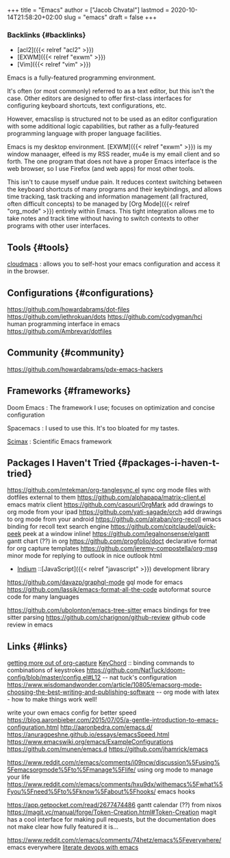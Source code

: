 +++
title = "Emacs"
author = ["Jacob Chvatal"]
lastmod = 2020-10-14T21:58:20+02:00
slug = "emacs"
draft = false
+++

### Backlinks {#backlinks}

-   [acl2]({{< relref "acl2" >}})
-   [EXWM]({{< relref "exwm" >}})
-   [Vim]({{< relref "vim" >}})

Emacs is a fully-featured programming environment.

It's often (or most commonly) referred to as a text editor,
but this isn't the case. Other editors are designed to offer first-class
interfaces for configuring keyboard shortcuts, text configurations, etc.

However, emacslisp is structured not to be used as an editor configuration
with some additional logic capabilities, but rather as a fully-featured
programming language with proper language facilities.

Emacs is my desktop environment. [EXWM]({{< relref "exwm" >}}) is my window manaager,
elfeed is my RSS reader, mu4e is my email client and so forth.
The one program that does not have a proper Emacs interface
is the web browser, so I use Firefox (and web apps) for most other tools.

This isn't to cause myself undue pain. It reduces context switching between the keyboard shortcuts of many programs and their keybindings,
and allows time tracking, task tracking and information management
(all fractured, often difficult concepts) to be managed by [Org Mode]({{< relref "org_mode" >}}) entirely within Emacs. This tight integration allows me to take notes and track time without having to switch contexts to other programs with other
user interfaces.


## Tools {#tools}

[cloudmacs](https://github.com/karlicoss/cloudmacs)
: allows you to self-host your emacs configuration and access it in the browser.


## Configurations {#configurations}

<https://github.com/howardabrams/dot-files>
<https://github.com/jethrokuan/dots>
<https://github.com/codygman/hci> human programming interface in emacs
<https://github.com/Ambrevar/dotfiles>


## Community {#community}

<https://github.com/howardabrams/pdx-emacs-hackers>


## Frameworks {#frameworks}

Doom Emacs
: The framework I use; focuses on optimization and concise configuration

Spacemacs
: I used to use this. It's too bloated for my tastes.

[Scimax](https://github.com/jkitchin/scimax)
: Scientific Emacs framework


## Packages I Haven't Tried {#packages-i-haven-t-tried}

<https://github.com/mtekman/org-tanglesync.el> sync org mode files with dotfiles external to them
<https://github.com/alphapapa/matrix-client.el> emacs matrix client
<https://github.com/casouri/OrgMark> add drawings to org mode from your ipad
<https://github.com/yati-sagade/orch> add drawings to org mode from your android
<https://github.com/alraban/org-recoll> emacs binding for recoll text search engine
<https://github.com/cpitclaudel/quick-peek> peek at a window inline!
<https://github.com/legalnonsense/elgantt> gantt chart (??) in org
<https://github.com/progfolio/doct> declarative format for org capture templates
<https://github.com/jeremy-compostella/org-msg> minor mode for replying to outlook in nice outlook html

-   [Indium](https://github.com/NicolasPetton/Indium) ::[JavaScript]({{< relref "javascript" >}}) development library

<https://github.com/davazp/graphql-mode> gql mode for emacs
<https://github.com/lassik/emacs-format-all-the-code> autoformat source code for many languages

<https://github.com/ubolonton/emacs-tree-sitter> emacs bindings for tree sitter parsing
<https://github.com/charignon/github-review> github code review in emacs


## Links {#links}

[getting more out of org-capture](https://www.youtube.com/watch?v=KdcXu%5FRdKI0&feature=youtu.be)
[KeyChord](https://www.emacswiki.org/emacs/KeyChord) :: binding commands to combinations of keystrokes
<https://github.com/NatTuck/doom-config/blob/master/config.el#L12> -- nat tuck's
configuration
<https://www.wisdomandwonder.com/article/10805/emacsorg-mode-choosing-the-best-writing-and-publishing-software>
-- org mode with latex - how to make things work well!

write your own emacs config for better speed
<https://blog.aaronbieber.com/2015/07/05/a-gentle-introduction-to-emacs-configuration.html>
<http://aaronbedra.com/emacs.d/>
<https://anuragpeshne.github.io/essays/emacsSpeed.html>
<https://www.emacswiki.org/emacs/ExampleConfigurations>
<https://github.com/munen/emacs.d>
<https://github.com/jhamrick/emacs>

<https://www.reddit.com/r/emacs/comments/i09ncw/discussion%5Fusing%5Femacsorgmode%5Fto%5Fmanage%5Flife/> using org mode to manage your life
<https://www.reddit.com/r/emacs/comments/hxu9dx/withemacs%5Fwhat%5Fyou%5Fneed%5Fto%5Fknow%5Fabout%5Fhooks/> emacs hooks

<https://app.getpocket.com/read/2677474486> gantt calendar (??) from nixos
<https://magit.vc/manual/forge/Token-Creation.html#Token-Creation> magit has a cool interface for making pull requests, but the documentation does not make clear how fully featured it is...

<https://www.reddit.com/r/emacs/comments/74hetz/emacs%5Feverywhere/> emacs everywhere
[literate devops with emacs](https://m.youtube.com/watch?v=dljNabciEGg)
